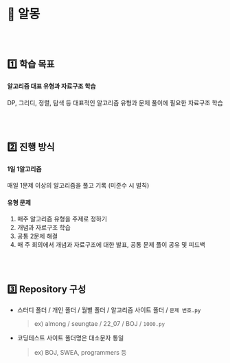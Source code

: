 # :rainbow: 알몽

<br>
<br>

## :one: 학습 목표

#### 알고리즘 대표 유형과 자료구조 학습

DP, 그리디, 정렬, 탐색 등 대표적인 알고리즘 유형과 문제 풀이에 필요한 자료구조 학습

<br>
<br>

## :two: 진행 방식

#### 1일 1알고리즘

매일 1문제 이상의 알고리즘을 풀고 기록 (미준수 시 벌칙)

#### 유형 문제

1) 매주 알고리즘 유형을 주제로 정하기
2) 개념과 자료구조 학습
3) 공통 2문제 해결
3) 매 주 회의에서 개념과 자료구조에 대한 발표, 공통 문제 풀이 공유 및 피드백

<br>
<br>

## :three: Repository 구성

- 스터디 폴더 / 개인 폴더 / 월별 폴더 / 알고리즘 사이트 폴더 / `문제 번호.py`
  > ex) almong / seungtae / 22_07 / BOJ / `1000.py`
- 코딩테스트 사이트 폴더명은 대소문자 통일
  > ex) BOJ, SWEA, programmers 등

<br>
<br>